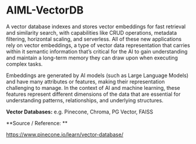 # AIML-VectorDB
A vector database indexes and stores vector embeddings for fast retrieval and similarity search, with capabilities like CRUD operations, metadata filtering, horizontal scaling, and serverless.
All of these new applications rely on vector embeddings, a type of vector data representation that carries within it semantic information that’s critical for the AI to gain understanding and maintain a long-term memory they can draw upon when executing complex tasks.

Embeddings are generated by AI models (such as Large Language Models) and have many attributes or features, making their representation challenging to manage. In the context of AI and machine learning, these features represent different dimensions of the data that are essential for understanding patterns, relationships, and underlying structures.

**Vector Databases:** e.g. Pinecone, Chroma, PG Vector, FAISS

**Source / Reference:
**

https://www.pinecone.io/learn/vector-database/

